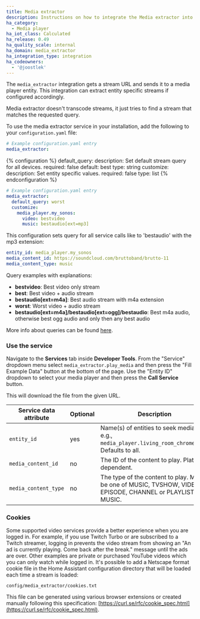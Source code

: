 ```yaml
---
title: Media extractor
description: Instructions on how to integrate the Media extractor into Home Assistant.
ha_category:
  - Media player
ha_iot_class: Calculated
ha_release: 0.49
ha_quality_scale: internal
ha_domain: media_extractor
ha_integration_type: integration
ha_codeowners:
  - '@joostlek'
---
```


The `media_extractor` integration gets a stream URL and sends it to a media player entity. This integration can extract entity specific streams if configured accordingly.

<div class='note'>
Media extractor doesn't transcode streams, it just tries to find a stream that matches the requested query.
</div>

To use the media extractor service in your installation, add the following to your `configuration.yaml` file:

```yaml
# Example configuration.yaml entry
media_extractor:
```

{% configuration %}
default_query:
  description: Set default stream query for all devices.
  required: false
  default: best
  type: string
customize:
  description: Set entity specific values.
  required: false
  type: list
{% endconfiguration %}

```yaml
# Example configuration.yaml entry
media_extractor:
  default_query: worst
  customize:
    media_player.my_sonos:
      video: bestvideo
      music: bestaudio[ext=mp3]
```

This configuration sets query for all service calls like to 'bestaudio' with the mp3 extension:

```yaml
entity_id: media_player.my_sonos
media_content_id: https://soundcloud.com/bruttoband/brutto-11
media_content_type: music
```

Query examples with explanations:

- **bestvideo**: Best video only stream
- **best**: Best video + audio stream
- **bestaudio[ext=m4a]**: Best audio stream with m4a extension
- **worst**: Worst video + audio stream
- **bestaudio[ext=m4a]/bestaudio[ext=ogg]/bestaudio**: Best m4a audio, otherwise best ogg audio and only then any best audio

More info about queries can be found [here](https://github.com/ytdl-org/youtube-dl#format-selection).

### Use the service

Navigate to the **Services** tab inside **Developer Tools**. From the "Service" dropdown menu select `media_extractor.play_media` and then press the "Fill Example Data" button at the bottom of the page. Use the "Entity ID" dropdown to select your media player and then press the **Call Service** button.

This will download the file from the given URL.

| Service data attribute | Optional | Description                                                                                               |
| ---------------------- | -------- | --------------------------------------------------------------------------------------------------------- |
| `entity_id`            | yes      | Name(s) of entities to seek media on, e.g., `media_player.living_room_chromecast`. Defaults to all.       |
| `media_content_id`     | no       | The ID of the content to play. Platform dependent.                                                        |
| `media_content_type`   | no       | The type of the content to play. Must be one of MUSIC, TVSHOW, VIDEO, EPISODE, CHANNEL or PLAYLIST MUSIC. |

### Cookies

Some supported video services provide a better experience when you are logged in. For example, if you use Twitch Turbo or are subscribed to a Twitch streamer, logging in prevents the video stream from showing an "An ad is currently playing. Come back after the break." message until the ads are over. Other examples are private or purchased YouTube videos which you can only watch while logged in.
It's possible to add a Netscape format cookie file in the Home Assistant configuration directory that will be loaded each time a stream is loaded:

```config/media_extractor/cookies.txt```

This file can be generated using various browser extensions or created manually following this specification: [https://curl.se/rfc/cookie_spec.html](https://curl.se/rfc/cookie_spec.html).
